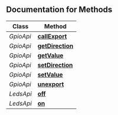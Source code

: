 

## Documentation for Methods


Class | Method 
------------ | ------------- 
*GpioApi* | [**callExport**](docs/GpioApi.md#callExport) 
*GpioApi* | [**getDirection**](docs/GpioApi.md#getDirection) 
*GpioApi* | [**getValue**](docs/GpioApi.md#getValue) 
*GpioApi* | [**setDirection**](docs/GpioApi.md#setDirection) 
*GpioApi* | [**setValue**](docs/GpioApi.md#setValue) 
*GpioApi* | [**unexport**](docs/GpioApi.md#unexport) 
*LedsApi* | [**off**](docs/LedsApi.md#off) 
*LedsApi* | [**on**](docs/LedsApi.md#on) 
 